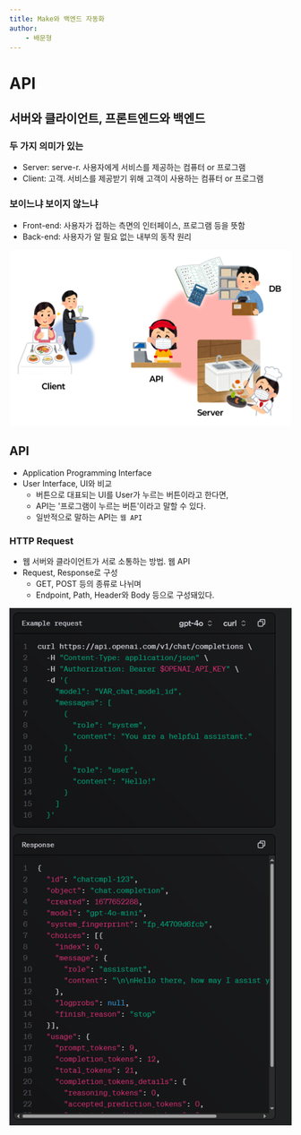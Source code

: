 ```yaml
---
title: Make와 백엔드 자동화
author:
	- 배문형
---
```


# API

## 서버와 클라이언트, 프론트엔드와 백엔드

### 두 가지 의미가 있는

- Server: serve-r. 사용자에게 서비스를 제공하는 컴퓨터 or 프로그램
- Client: 고객. 서비스를 제공받기 위해 고객이 사용하는 컴퓨터 or 프로그램

### 보이느냐 보이지 않느냐

- Front-end: 사용자가 접하는 측면의 인터페이스, 프로그램 등을 뜻함
- Back-end: 사용자가 알 필요 없는 내부의 동작 원리

![](attachments/terms-for-api.png)

## API

- Application Programming Interface
- User Interface, UI와 비교
	- 버튼으로 대표되는 UI를 User가 누르는 버튼이라고 한다면,
	- API는 '프로그램이 누르는 버튼'이라고 말할 수 있다.
	- 일반적으로 말하는 API는 `웹 API`

### HTTP Request

- 웹 서버와 클라이언트가 서로 소통하는 방법. 웹 API
- Request, Response로 구성
	- GET, POST 등의 종류로 나뉘며
	- Endpoint, Path, Header와 Body 등으로 구성돼있다.

![](attachments/backend-request-response.png)